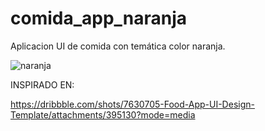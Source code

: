 # comida_app_naranja

Aplicacion UI de comida con temática color naranja.

![naranja](https://github.com/byronsmb/comida_app_naranja/assets/139835923/7f785700-dbb3-4a80-b953-10f1898a675c)



INSPIRADO EN: 

https://dribbble.com/shots/7630705-Food-App-UI-Design-Template/attachments/395130?mode=media
